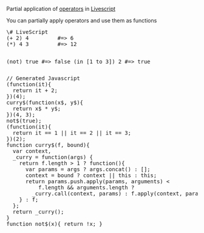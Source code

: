 Partial application of [operators](livescript-ops) in [Livescript](livescript)

You can partially apply operators and use them as functions

<div class="codeblock">
<pre class="leftcol">
\# LiveScript
(+ 2) 4         #=> 6
(*) 4 3         #=> 12

(not) true      #=> false
(in [1 to 3]) 2 #=> true
</pre>
<pre class="rightcol">
// Generated Javascript
(function(it){
  return it + 2;
})(4);
curry$(function(x$, y$){
  return x$ * y$;
})(4, 3);
not$(true);
(function(it){
  return it == 1 || it == 2 || it == 3;
})(2);
function curry$(f, bound){
  var context,
  _curry = function(args) {
    return f.length > 1 ? function(){
      var params = args ? args.concat() : [];
      context = bound ? context || this : this;
      return params.push.apply(params, arguments) <
          f.length && arguments.length ?
        _curry.call(context, params) : f.apply(context, params);
    } : f;
  };
  return _curry();
}
function not$(x){ return !x; }
</pre>
<br style="clear: both">
<div>

